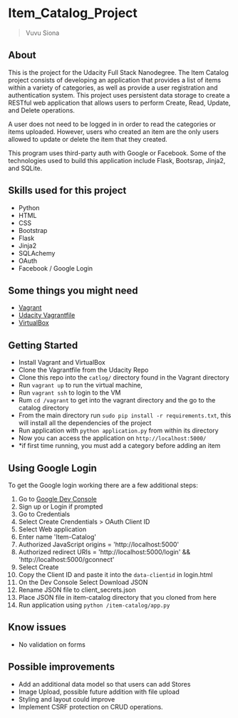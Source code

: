 # Item_Catalog_Project

> Vuvu Siona

## About

This is the project for the Udacity Full Stack Nanodegree. The Item Catalog project consists of developing an application that provides a list of items within a variety of categories, as well as provide a user registration and authentication system. This project uses persistent data storage to create a RESTful web application that allows users to perform Create, Read, Update, and Delete operations.

A user does not need to be logged in in order to read the categories or items uploaded. However, users who created an item are the only users allowed to update or delete the item that they created.

This program uses third-party auth with Google or Facebook. Some of the technologies used to build this application include Flask, Bootsrap, Jinja2, and SQLite.


## Skills used for this project
- Python
- HTML
- CSS
- Bootstrap
- Flask
- Jinja2
- SQLAchemy
- OAuth
- Facebook / Google Login

## Some things you might need
- [Vagrant](https://www.vagrantup.com/)
- [Udacity Vagrantfile](https://github.com/udacity/fullstack-nanodegree-vm)
- [VirtualBox](https://www.virtualbox.org/wiki/Downloads)

## Getting Started

- Install Vagrant and VirtualBox
- Clone the Vagrantfile from the Udacity Repo
- Clone this repo into the `catlog/` directory found in the Vagrant directory
- Run `vagrant up` to run the virtual machine, 
- Run `vagrant ssh` to login to the VM
- Rum `cd /vagrant` to get into the vagrant directory and the go to the catalog directory
- From the main directory run `sudo pip install -r requirements.txt`, this will install all the dependencies of the project
- Run application with `python application.py` from within its directory
- Now you can access the application on `http://localhost:5000/`
- *if first time running, you must add a category before adding an item

## Using Google Login
To get the Google login working there are a few additional steps:

1. Go to [Google Dev Console](https://console.developers.google.com)
2. Sign up or Login if prompted
3. Go to Credentials
4. Select Create Crendentials > OAuth Client ID
5. Select Web application
6. Enter name 'Item-Catalog'
7. Authorized JavaScript origins = 'http://localhost:5000'
8. Authorized redirect URIs = 'http://localhost:5000/login' && 'http://localhost:5000/gconnect'
9. Select Create
10. Copy the Client ID and paste it into the `data-clientid` in login.html
11. On the Dev Console Select Download JSON
12. Rename JSON file to client_secrets.json
13. Place JSON file in item-catalog directory that you cloned from here
14. Run application using `python /item-catalog/app.py`

## Know issues

- No validation on forms

## Possible improvements

- Add an additional data model so that users can add Stores
- Image Upload, possible future addition with file upload
- Styling and layout could improve
- Implement CSRF protection on CRUD operations.
